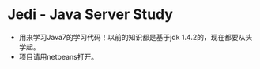 Jedi - Java Server Study
========================
* 用来学习Java7的学习代码！以前的知识都是基于jdk 1.4.2的，现在都要从头学起。
* 项目请用netbeans打开。
